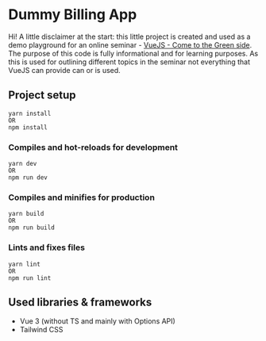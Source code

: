 # Dummy Billing App

Hi! A little disclaimer at the start: this little project is created and used as a demo playground for an online seminar - [VueJS - Come to the Green side](https://softuni.bg/trainings/3297/vuejs-come-to-the-green-side). The purpose of this code is fully informational and for learning purposes. As this is used for outlining different topics in the seminar not everything that VueJS can provide can or is used.


## Project setup
```
yarn install
OR
npm install
```
 

### Compiles and hot-reloads for development
```
yarn dev
OR
npm run dev
```
  

### Compiles and minifies for production
```
yarn build
OR
npm run build
```

### Lints and fixes files
```
yarn lint
OR
npm run lint
```

## Used libraries & frameworks
 - Vue 3 (without TS and mainly with Options API)
 - Tailwind CSS

